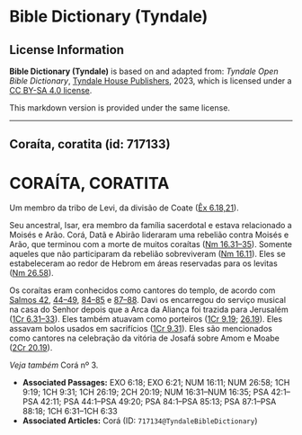 # Bible Dictionary (Tyndale)

## License Information

**Bible Dictionary (Tyndale)** is based on and adapted from: _Tyndale Open Bible Dictionary_, [Tyndale House Publishers](https://tyndaleopenresources.com/), 2023, which is licensed under a [CC BY-SA 4.0 license](https://creativecommons.org/licenses/by-sa/4.0/legalcode.en).

This markdown version is provided under the same license.



--------------------------------

## Coraíta, coratita (id: 717133)

CORAÍTA, CORATITA
=================

Um membro da tribo de Levi, da divisão de Coate ([Êx 6\.18,21](https://ref.ly/Exod6:18,Exod6:21)).

Seu ancestral, Isar, era membro da família sacerdotal e estava relacionado a Moisés e Arão. Corá, Datã e Abirão lideraram uma rebelião contra Moisés e Arão, que terminou com a morte de muitos coraítas ([Nm 16\.31–35](https://ref.ly/Num16:31-Num16:35)). Somente aqueles que não participaram da rebelião sobreviveram ([Nm 16\.11](https://ref.ly/Num16:11)). Eles se estabeleceram ao redor de Hebrom em áreas reservadas para os levitas ([Nm 26\.58](https://ref.ly/Num26:58)).

Os coraítas eram conhecidos como cantores do templo, de acordo com [Salmos 42](https://ref.ly/Ps42:1-Ps42:11), [44–49](https://ref.ly/Ps44:1-Ps49:20), [84–85](https://ref.ly/Ps84:1-Ps85:13) e [87–88](https://ref.ly/Ps87:1-Ps88:18). Davi os encarregou do serviço musical na casa do Senhor depois que a Arca da Aliança foi trazida para Jerusalém ([1Cr 6\.31–33](https://ref.ly/1Chr6:31-1Chr6:33)). Eles também atuavam como porteiros ([1Cr 9\.19](https://ref.ly/1Chr9:19); [26\.19](https://ref.ly/1Chr26:19)). Eles assavam bolos usados em sacrifícios ([1Cr 9\.31](https://ref.ly/1Chr9:31)). Eles são mencionados como cantores na celebração da vitória de Josafá sobre Amom e Moabe ([2Cr 20\.19](https://ref.ly/2Chr20:19)).

*Veja também* Corá nº 3.

* **Associated Passages:** EXO 6:18; EXO 6:21; NUM 16:11; NUM 26:58; 1CH 9:19; 1CH 9:31; 1CH 26:19; 2CH 20:19; NUM 16:31–NUM 16:35; PSA 42:1–PSA 42:11; PSA 44:1–PSA 49:20; PSA 84:1–PSA 85:13; PSA 87:1–PSA 88:18; 1CH 6:31–1CH 6:33
* **Associated Articles:** Corá (ID: `717134@TyndaleBibleDictionary`)

